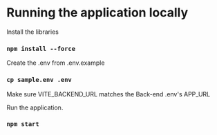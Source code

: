 # Running the application locally
Install the libraries
### `npm install --force`

Create the .env from .env.example
### `cp sample.env .env`

Make sure VITE_BACKEND_URL matches the Back-end .env's APP_URL

Run the application. 
### `npm start`